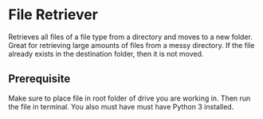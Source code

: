 # File Retriever
Retrieves all files of a file type from a directory and moves to a new folder. Great for retrieving large amounts of files from a messy directory. If the file already exists in the destination folder, then it is not moved.

## Prerequisite
Make sure to place file in root folder of drive you are working in. Then run the file in terminal. You also must have must have Python 3 installed.
